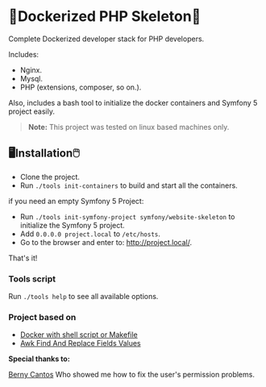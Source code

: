 # 🐋Dockerized PHP Skeleton🐋

Complete Dockerized developer stack for PHP developers. 

Includes: 

- Nginx.
- Mysql.
- PHP (extensions, composer, so on.).

Also, includes a bash tool to initialize the docker containers and Symfony 5 project easily.

> **Note:** This project was tested on linux based machines only. 

## 🖥️Installation🖱️

- Clone the project.
- Run ``./tools init-containers`` to build and start all the containers.

if you need an empty Symfony 5 Project:

- Run ``./tools init-symfony-project symfony/website-skeleton`` to initialize the Symfony 5 project.
- Add ``0.0.0.0 project.local`` to ``/etc/hosts``.
- Go to the browser and enter to: http://project.local/.

That's it! 

### Tools script

Run ``./tools help`` to see all available options.

### Project based on

- [Docker with shell script or Makefile](https://ypereirareis.github.io/blog/2015/05/04/docker-with-shell-script-or-makefile/)
- [Awk Find And Replace Fields Values](https://www.cyberciti.biz/faq/awk-find-and-replace-fields-values/)

**Special thanks to:**

[Berny Cantos](https://github.com/xphere) Who showed me how to fix the user's permission problems.